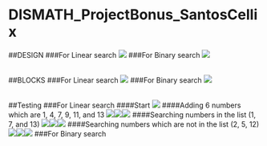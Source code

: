 # DISMATH_ProjectBonus_SantosCellix

##DESIGN
###For Linear search
![](lindes.jpg)
###For Binary search
![](bindes.jpg)
<br></br>

##BLOCKS
###For Linear search
![](linblo.jpg)
###For Binary search
![](binblo.jpg)
<br></br>

##Testing
###For Linear search
####Start
![](test1.jpg)
####Adding 6 numbers which are 1, 4, 7, 9, 11, and 13
![](test2.jpg)![](test3.jpg)![](test4.jpg)
####Searching numbers in the list (1, 7, and 13)
![](test5.jpg)![](test6.jpg)![](test7.jpg)
####Searching numbers which are not in the list (2, 5, 12)
![](test8.jpg)![](test9.jpg)![](test10.jpg)
###For Binary search
